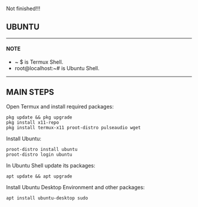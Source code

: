 Not finished!!!

## UBUNTU
---
#### NOTE
* ~ $ is Termux Shell.
* root@localhost:~# is Ubuntu Shell.
---
## MAIN STEPS
Open Termux and install required packages:
```
pkg update && pkg upgrade
pkg install x11-repo
pkg install termux-x11 proot-distro pulseaudio wget
```
Install Ubuntu:
```
proot-distro install ubuntu
proot-distro login ubuntu
```
In Ubuntu Shell update its packages:
```
apt update && apt upgrade
```
Install Ubuntu Desktop Environment and other packages:
```
apt install ubuntu-desktop sudo
```

